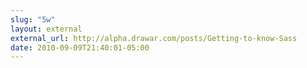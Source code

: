 ```yaml
---
slug: "5w"
layout: external
external_url: http://alpha.drawar.com/posts/Getting-to-know-Sass
date: 2010-09-09T21:40:01-05:00
---
```


